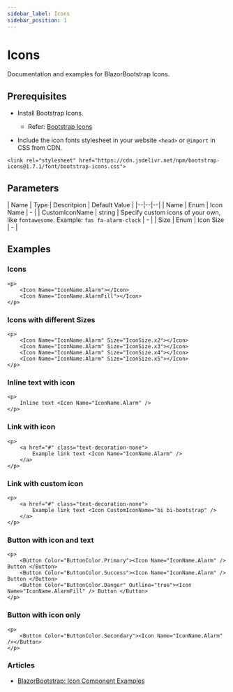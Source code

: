 ```yaml
---
sidebar_label: Icons
sidebar_position: 1
---
```


# Icons

Documentation and examples for BlazorBootstrap Icons.

## Prerequisites

- Install Bootstrap Icons.
  - Refer: [Bootstrap Icons](https://icons.getbootstrap.com/)

- Include the icon fonts stylesheet in your website `<head>` or `@import` in CSS from CDN.
```
<link rel="stylesheet" href="https://cdn.jsdelivr.net/npm/bootstrap-icons@1.7.1/font/bootstrap-icons.css">
```

## Parameters

| Name | Type | Descritpion | Default Value |
|--|--|--|
| Name | Enum | Icon Name | - |
| CustomIconName | string | Specify custom icons of your own, like `fontawesome`. Example: `fas fa-alarm-clock` | - |
| Size | Enum | Icon Size | - |

## Examples

### Icons

```cshtml
<p>
    <Icon Name="IconName.Alarm"></Icon>
    <Icon Name="IconName.AlarmFill"></Icon>
</p>
```

### Icons with different Sizes

```cshtml
<p>
    <Icon Name="IconName.Alarm" Size="IconSize.x2"></Icon>
    <Icon Name="IconName.Alarm" Size="IconSize.x3"></Icon>
    <Icon Name="IconName.Alarm" Size="IconSize.x4"></Icon>
    <Icon Name="IconName.Alarm" Size="IconSize.x5"></Icon>
</p>
```

### Inline text with icon

```cshtml
<p>
    Inline text <Icon Name="IconName.Alarm" />
</p>
```

### Link with icon

```cshtml
<p>
    <a href="#" class="text-decoration-none">
        Example link text <Icon Name="IconName.Alarm" />
    </a>
</p>
```

### Link with custom icon

```cshtml
<p>
    <a href="#" class="text-decoration-none">
        Example link text <Icon CustomIconName="bi bi-bootstrap" />
    </a>
</p>
```

### Button with icon and text

```cshtml
<p>
    <Button Color="ButtonColor.Primary"><Icon Name="IconName.Alarm" /> Button </Button>
    <Button Color="ButtonColor.Success"><Icon Name="IconName.Alarm" /> Button </Button>
    <Button Color="ButtonColor.Danger" Outline="true"><Icon Name="IconName.AlarmFill" /> Button </Button>
</p>
```

### Button with icon only

```cshtml
<p>
    <Button Color="ButtonColor.Secondary"><Icon Name="IconName.Alarm" /></Button>
</p>
```

### Articles

- [BlazorBootstrap: Icon Component Examples](https://vikramlearning.com/dotnet/article/blazor-bootstrap-icon-component-examples/88/156)